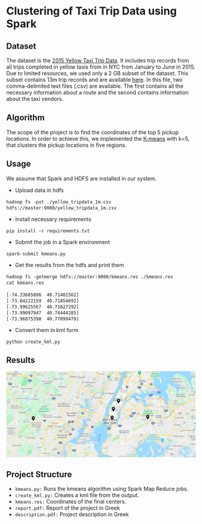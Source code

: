 # Clustering of Taxi Trip Data using Spark


## Dataset

The dataset is the [2015 Yellow Taxi Trip Data](https://data.cityofnewyork.us/Transportation/2015-Yellow-Taxi-Trip-Data/ba8s-jw6u). It includes trip records from all trips completed in yellow taxis from in NYC from January to June in 2015. Due to limited resources, we used only a 2 GB subset of the dataset. This subset contains 13m trip records and are available [here](http://www.cslab.ntua.gr/courses/atds/yellow_trip_data.zip). In this file, two comma-delimited text files (.csv) are available. The first contains all the necessary information about a route and the second contains information about the taxi vendors.


## Algorithm

The scope of the project is to find the coordinates of the top 5 pickup locations. In order to achieve this, we implemented the [K-means](https://en.wikipedia.org/wiki/K-means_clustering) with k=5, that clusters the pickup locations in five regions.

## Usage

We assume that Spark and HDFS are installed in our system.

- Upload data in hdfs

```
hadoop fs -put ./yellow_tripdata_1m.csv hdfs://master:9000/yellow_tripdata_1m.csv
```

- Install necessary requirements

```
pip install -r requirements.txt
```

- Submit the job in a Spark environment

```
spark-submit kmeans.py
```

- Get the results from the hdfs and print them

```
hadoop fs -getmerge hdfs://master:9000/kmeans.res ./kmeans.res
cat kmeans.res 

[-74.33685886  40.71401562]
[-73.84222159  40.71854692]
[-73.99625567  40.71627292]
[-73.99097947  40.74444285]
[-73.96875398  40.77099479]
```

- Convert them in kml form

```
python create_kml.py 
```


## Results

 <p float="left">
  <img src="kmeans.png" >
</p>


## Project Structure

- ```kmeans.py:``` Runs the kmeans algorithm using Spark Map Reduce jobs.
- ```create_kml.py:``` Creates a kml file from the output.
- ```kmeans.res:``` Coordinates of the final centers.
- ```report.pdf:``` Report of the project in Greek
- ```description.pdf:``` Project description in Greek

